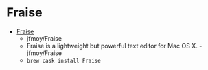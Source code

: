 # Fraise
- [Fraise](https://github.com/jfmoy/Fraise)
  -  jfmoy/Fraise
  - Fraise is a lightweight but powerful text editor for Mac OS X. - jfmoy/Fraise
  - `brew cask install Fraise`

